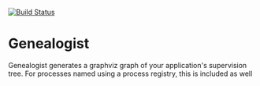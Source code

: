 [![Build Status](https://travis-ci.org/aussiegeek/genealogist.svg?branch=master)](https://travis-ci.org/aussiegeek/genealogist)

# Genealogist

Genealogist generates a graphviz graph of your application's supervision tree. For processes named using a process registry, this is included as well
